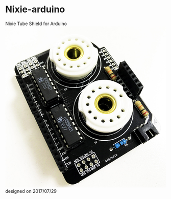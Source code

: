 # Nixie-arduino
Nixie Tube Shield for Arduino
![shield alone](https://github.com/do335/Nixie-arduino/blob/master/images/IMG_9085_small.jpg?raw=true)
<br>designed on 2017/07/29
